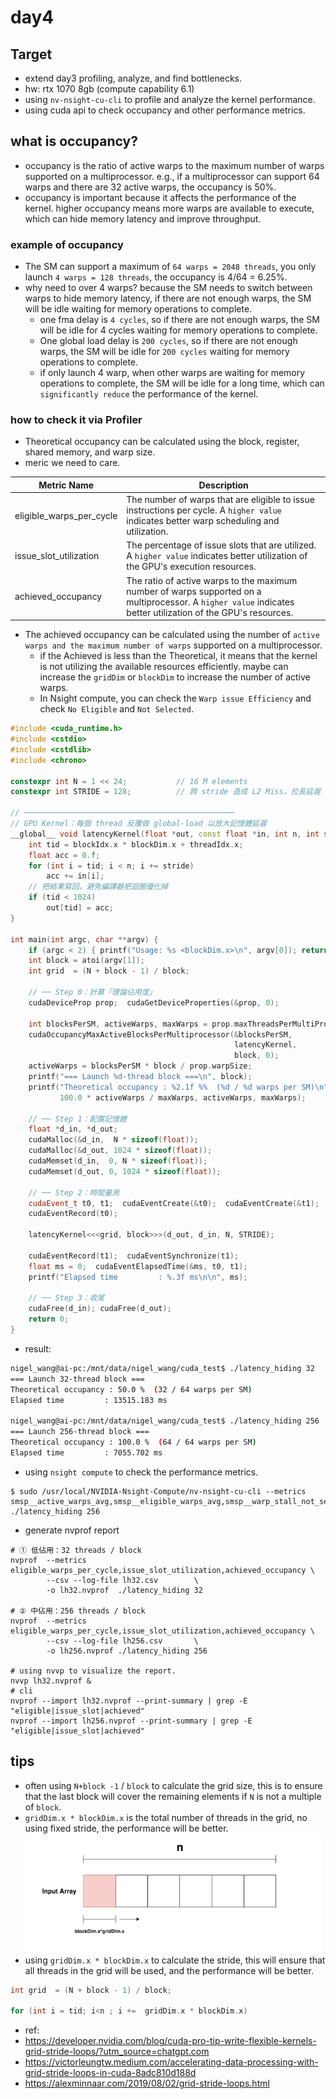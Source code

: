 # day4
## Target
- extend day3 profiling, analyze, and find bottlenecks.
- hw: rtx 1070 8gb (compute capability 6.1)
- using `nv-nsight-cu-cli` to profile and analyze the kernel performance.
- using cuda api to check occupancy and other performance metrics.
## what is occupancy?
- occupancy is the ratio of active warps to the maximum number of warps supported on a multiprocessor. e.g., if a multiprocessor can support 64 warps and there are 32 active warps, the occupancy is 50%.
- occupancy is important because it affects the performance of the kernel. higher occupancy means more warps are available to execute, which can hide memory latency and improve throughput. 
### example of occupancy
- The SM can support a maximum of `64 warps = 2048 threads`, you only launch `4 warps = 128 threads`, the occupancy is 4/64 = 6.25%.
- why need to over 4 warps? because the SM needs to switch between warps to hide memory latency, if there are not enough warps, the SM will be idle waiting for memory operations to complete. 
  - one fma delay is `4 cycles`, so if there are not enough warps, the SM will be idle for 4 cycles waiting for memory operations to complete.
  - One global load delay is `200 cycles`, so if there are not enough warps, the SM will be idle for `200 cycles` waiting for memory operations to complete.
  - if only launch 4 warp, when other warps are waiting for memory operations to complete, the SM will be idle for a long time, which can `significantly reduce` the performance of the kernel.
### how to check it via Profiler
- Theoretical occupancy can be calculated using the block, register, shared memory, and warp size.
- meric we need to care. 


| Metric Name | Description |
|-------------|-------------|
|eligible_warps_per_cycle | The number of warps that are eligible to issue instructions per cycle. A `higher value` indicates better warp scheduling and utilization. |
|issue_slot_utilization | The percentage of issue slots that are utilized. A `higher value` indicates better utilization of the GPU's execution resources. |
|achieved_occupancy | The ratio of active warps to the maximum number of warps supported on a multiprocessor. A `higher value` indicates better utilization of the GPU's resources. |


- The achieved occupancy can be calculated using the number of `active warps and the maximum number of warps` supported on a multiprocessor.
    - if the Achieved is less than the Theoretical, it means that the kernel is not utilizing the available resources efficiently. maybe can increase the `gridDim` or `blockDim` to increase the number of active warps.
    - In Nsight compute, you can check the `Warp issue Efficiency` and check `No Eligible` and `Not Selected`. 
```c++
#include <cuda_runtime.h>
#include <cstdio>
#include <cstdlib>
#include <chrono>

constexpr int N = 1 << 24;           // 16 M elements
constexpr int STRIDE = 128;          // 跨 stride 造成 L2 Miss，拉長延遲

// ───────────────────────────────────────────────
// GPU Kernel：每個 thread 反覆做 global-load 以放大記憶體延遲
__global__ void latencyKernel(float *out, const float *in, int n, int stride) {
    int tid = blockIdx.x * blockDim.x + threadIdx.x;
    float acc = 0.f;
    for (int i = tid; i < n; i += stride)
        acc += in[i];
    // 把結果寫回，避免編譯器把迴圈優化掉
    if (tid < 1024)
	    out[tid] = acc;
}

int main(int argc, char **argv) {
    if (argc < 2) { printf("Usage: %s <blockDim.x>\n", argv[0]); return 0; }
    int block = atoi(argv[1]);
    int grid  = (N + block - 1) / block;

    // ── Step 0：計算「理論佔用度」
    cudaDeviceProp prop;  cudaGetDeviceProperties(&prop, 0);

    int blocksPerSM, activeWarps, maxWarps = prop.maxThreadsPerMultiProcessor / prop.warpSize;
    cudaOccupancyMaxActiveBlocksPerMultiprocessor(&blocksPerSM,
                                                  latencyKernel,
                                                  block, 0);
    activeWarps = blocksPerSM * block / prop.warpSize;
    printf("=== Launch %d-thread block ===\n", block);
    printf("Theoretical occupancy : %2.1f %%  (%d / %d warps per SM)\n",
           100.0 * activeWarps / maxWarps, activeWarps, maxWarps);

    // ── Step 1：配置記憶體
    float *d_in, *d_out;
    cudaMalloc(&d_in,  N * sizeof(float));
    cudaMalloc(&d_out, 1024 * sizeof(float));
    cudaMemset(d_in,  0, N * sizeof(float));
    cudaMemset(d_out, 0, 1024 * sizeof(float));

    // ── Step 2：時間量測
    cudaEvent_t t0, t1;  cudaEventCreate(&t0);  cudaEventCreate(&t1);
    cudaEventRecord(t0);

    latencyKernel<<<grid, block>>>(d_out, d_in, N, STRIDE);

    cudaEventRecord(t1);  cudaEventSynchronize(t1);
    float ms = 0;  cudaEventElapsedTime(&ms, t0, t1);
    printf("Elapsed time         : %.3f ms\n\n", ms);

    // ── Step 3：收尾
    cudaFree(d_in); cudaFree(d_out);
    return 0;
}

``` 

- result:
```bash
nigel_wang@ai-pc:/mnt/data/nigel_wang/cuda_test$ ./latency_hiding 32
=== Launch 32-thread block ===
Theoretical occupancy : 50.0 %  (32 / 64 warps per SM)
Elapsed time         : 13515.183 ms

nigel_wang@ai-pc:/mnt/data/nigel_wang/cuda_test$ ./latency_hiding 256
=== Launch 256-thread block ===
Theoretical occupancy : 100.0 %  (64 / 64 warps per SM)
Elapsed time         : 7055.702 ms

```
- using `nsight compute` to check the performance metrics.
```
$ sudo /usr/local/NVIDIA-Nsight-Compute/nv-nsight-cu-cli --metrics smsp__active_warps_avg,smsp__eligible_warps_avg,smsp__warp_stall_not_selected_pct   ./latency_hiding 256

```
- generate nvprof report 
```
# ① 低佔用：32 threads / block
nvprof  --metrics eligible_warps_per_cycle,issue_slot_utilization,achieved_occupancy \
        --csv --log-file lh32.csv        \
        -o lh32.nvprof  ./latency_hiding 32

# ② 中佔用：256 threads / block
nvprof  --metrics eligible_warps_per_cycle,issue_slot_utilization,achieved_occupancy \
        --csv --log-file lh256.csv       \
        -o lh256.nvprof ./latency_hiding 256

# using nvvp to visualize the report.
nvvp lh32.nvprof & 
# cli 
nvprof --import lh32.nvprof --print-summary | grep -E "eligible|issue_slot|achieved"
nvprof --import lh256.nvprof --print-summary | grep -E "eligible|issue_slot|achieved"
```


## tips

- often using `N+block -1` / `block` to calculate the grid size, this is to ensure that the last block will cover the remaining elements if `N` is not a multiple of `block`.
- `gridDim.x * blockDim.x` is the total number of threads in the grid, no using fixed stride, the performance will be better.
![alt text](image.png)
- using `gridDim.x * blockDim.x` to calculate the stride, this will ensure that all threads in the grid will be used, and the performance will be better.
```c++
int grid  = (N + block - 1) / block;

for (int i = tid; i<n ; i +=  gridDim.x * blockDim.x)

```

- ref: 
- https://developer.nvidia.com/blog/cuda-pro-tip-write-flexible-kernels-grid-stride-loops/?utm_source=chatgpt.com
- https://victorleungtw.medium.com/accelerating-data-processing-with-grid-stride-loops-in-cuda-8adc810d188d
- https://alexminnaar.com/2019/08/02/grid-stride-loops.html